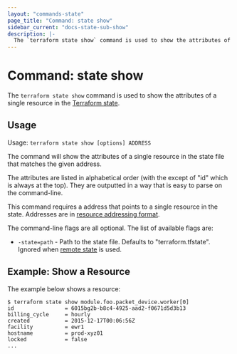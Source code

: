 ```yaml
---
layout: "commands-state"
page_title: "Command: state show"
sidebar_current: "docs-state-sub-show"
description: |-
  The `terraform state show` command is used to show the attributes of a single resource in the Terraform state.
---
```


# Command: state show

The `terraform state show` command is used to show the attributes of a
single resource in the
[Terraform state](/docs/state/index.html).

## Usage

Usage: `terraform state show [options] ADDRESS`

The command will show the attributes of a single resource in the
state file that matches the given address.

The attributes are listed in alphabetical order (with the except of "id"
which is always at the top). They are outputted in a way that is easy
to parse on the command-line.

This command requires a address that points to a single resource in the
state. Addresses are
in [resource addressing format](/docs/commands/state/addressing.html).

The command-line flags are all optional. The list of available flags are:

* `-state=path` - Path to the state file. Defaults to "terraform.tfstate".
  Ignored when [remote state](/docs/state/remote.html) is used.

## Example: Show a Resource

The example below shows a resource:

```
$ terraform state show module.foo.packet_device.worker[0]
id                = 6015bg2b-b8c4-4925-aad2-f0671d5d3b13
billing_cycle     = hourly
created           = 2015-12-17T00:06:56Z
facility          = ewr1
hostname          = prod-xyz01
locked            = false
...
```

